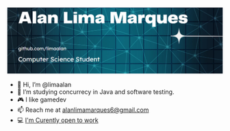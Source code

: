 ![img][logo]

[logo]: https://github.com/limaalan/limaalan/blob/main/banner.png

- 👋 Hi, I’m @limaalan
- 👀 I’m studying concurrecy in Java and software testing. 
- 🎮 I like gamedev 
- 📫 Reach me at alanlimamarques6@gmail.com
- 💻 [I'm Curently open to work]( https://www.linkedin.com/in/alanlimamarques/)

<!---
limaalan/limaalan is a ✨ special ✨ repository because its `README.md` (this file) appears on your GitHub profile.
You can click the Preview link to take a look at your changes.
--->
